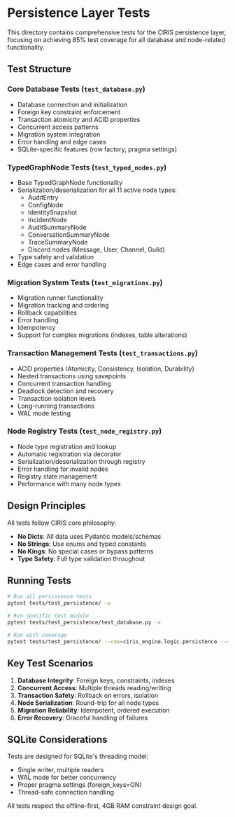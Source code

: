 # Persistence Layer Tests

This directory contains comprehensive tests for the CIRIS persistence layer, focusing on achieving 85% test coverage for all database and node-related functionality.

## Test Structure

### Core Database Tests (`test_database.py`)
- Database connection and initialization
- Foreign key constraint enforcement
- Transaction atomicity and ACID properties
- Concurrent access patterns
- Migration system integration
- Error handling and edge cases
- SQLite-specific features (row factory, pragma settings)

### TypedGraphNode Tests (`test_typed_nodes.py`)
- Base TypedGraphNode functionality
- Serialization/deserialization for all 11 active node types:
  - AuditEntry
  - ConfigNode
  - IdentitySnapshot
  - IncidentNode
  - AuditSummaryNode
  - ConversationSummaryNode
  - TraceSummaryNode
  - Discord nodes (Message, User, Channel, Guild)
- Type safety and validation
- Edge cases and error handling

### Migration System Tests (`test_migrations.py`)
- Migration runner functionality
- Migration tracking and ordering
- Rollback capabilities
- Error handling
- Idempotency
- Support for complex migrations (indexes, table alterations)

### Transaction Management Tests (`test_transactions.py`)
- ACID properties (Atomicity, Consistency, Isolation, Durability)
- Nested transactions using savepoints
- Concurrent transaction handling
- Deadlock detection and recovery
- Transaction isolation levels
- Long-running transactions
- WAL mode testing

### Node Registry Tests (`test_node_registry.py`)
- Node type registration and lookup
- Automatic registration via decorator
- Serialization/deserialization through registry
- Error handling for invalid nodes
- Registry state management
- Performance with many node types

## Design Principles

All tests follow CIRIS core philosophy:
- **No Dicts**: All data uses Pydantic models/schemas
- **No Strings**: Use enums and typed constants
- **No Kings**: No special cases or bypass patterns
- **Type Safety**: Full type validation throughout

## Running Tests

```bash
# Run all persistence tests
pytest tests/test_persistence/ -v

# Run specific test module
pytest tests/test_persistence/test_database.py -v

# Run with coverage
pytest tests/test_persistence/ --cov=ciris_engine.logic.persistence --cov=ciris_engine.schemas.services
```

## Key Test Scenarios

1. **Database Integrity**: Foreign keys, constraints, indexes
2. **Concurrent Access**: Multiple threads reading/writing
3. **Transaction Safety**: Rollback on errors, isolation
4. **Node Serialization**: Round-trip for all node types
5. **Migration Reliability**: Idempotent, ordered execution
6. **Error Recovery**: Graceful handling of failures

## SQLite Considerations

Tests are designed for SQLite's threading model:
- Single writer, multiple readers
- WAL mode for better concurrency
- Proper pragma settings (foreign_keys=ON)
- Thread-safe connection handling

All tests respect the offline-first, 4GB RAM constraint design goal.